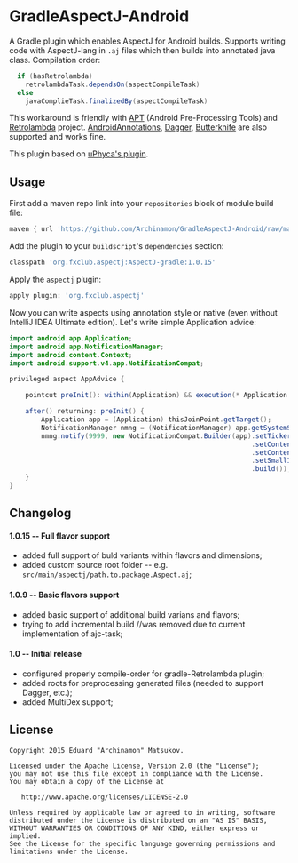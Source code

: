 # GradleAspectJ-Android

A Gradle plugin which enables AspectJ for Android builds.
Supports writing code with AspectJ-lang in `.aj` files which then builds into annotated java class.
Compilation order:
```groovy
  if (hasRetrolambda)
    retrolambdaTask.dependsOn(aspectCompileTask)
  else
    javaComplieTask.finalizedBy(aspectCompileTask)
```
This workaround is friendly with <a href="https://bitbucket.org/hvisser/android-apt" target="_blank">APT</a> (Android Pre-Processing Tools) and <a href="https://github.com/evant/gradle-retrolambda/" target="_blank">Retrolambda</a> project.
<a href="https://github.com/excilys/androidannotations" target="_blank">AndroidAnnotations</a>, <a href="https://github.com/square/dagger" target="_blank">Dagger</a>, <a href="https://github.com/JakeWharton/butterknife" target="_blank">Butterknife</a> are also supported and works fine.

This plugin based on <a href="https://github.com/uPhyca/gradle-android-aspectj-plugin/" target="_blank">uPhyca's plugin</a>.

Usage
-----

First add a maven repo link into your `repositories` block of module build file:
```groovy
maven { url 'https://github.com/Archinamon/GradleAspectJ-Android/raw/master' }
```

Add the plugin to your `buildscript`'s `dependencies` section:
```groovy
classpath 'org.fxclub.aspectj:AspectJ-gradle:1.0.15'
```

Apply the `aspectj` plugin:
```groovy
apply plugin: 'org.fxclub.aspectj'
```

Now you can write aspects using annotation style or native (even without IntelliJ IDEA Ultimate edition).
Let's write simple Application advice:
```java
import android.app.Application;
import android.app.NotificationManager;
import android.content.Context;
import android.support.v4.app.NotificationCompat;

privileged aspect AppAdvice {

    pointcut preInit(): within(Application) && execution(* Application.onCreate());

    after() returning: preInit() {
        Application app = (Application) thisJoinPoint.getTarget();
        NotificationManager nmng = (NotificationManager) app.getSystemService(Context.NOTIFICATION_SERVICE);
        nmng.notify(9999, new NotificationCompat.Builder(app).setTicker("Hello AspectJ")
                                                             .setContentTitle("Notification from aspectJ")
                                                             .setContentText("privileged aspect AppAdvice")
                                                             .setSmallIcon(R.drawable.ic_launcher)
                                                             .build());
    }
}
```

Changelog
-------

#### 1.0.15 -- Full flavor support
* added full support of buld variants within flavors and dimensions;
* added custom source root folder -- e.g. `src/main/aspectj/path.to.package.Aspect.aj`;

#### 1.0.9 -- Basic flavors support
* added basic support of additional build varians and flavors;
* trying to add incremental build //was removed due to current implementation of ajc-task;

#### 1.0 -- Initial release
* configured properly compile-order for gradle-Retrolambda plugin;
* added roots for preprocessing generated files (needed to support Dagger, etc.);
* added MultiDex support;

License
-------

    Copyright 2015 Eduard "Archinamon" Matsukov.

    Licensed under the Apache License, Version 2.0 (the "License");
    you may not use this file except in compliance with the License.
    You may obtain a copy of the License at

       http://www.apache.org/licenses/LICENSE-2.0

    Unless required by applicable law or agreed to in writing, software
    distributed under the License is distributed on an "AS IS" BASIS,
    WITHOUT WARRANTIES OR CONDITIONS OF ANY KIND, either express or implied.
    See the License for the specific language governing permissions and
    limitations under the License.
